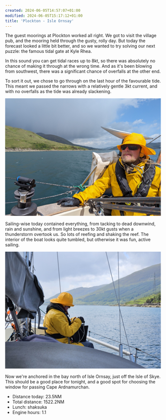 ```yaml
---
created: 2024-06-05T14:57:07+01:00
modified: 2024-06-05T15:17:12+01:00
title: 'Plockton - Isle Ornsay'
---
```


The guest moorings at Plockton worked all right. We got to visit the village pub, and the mooring held through the gusty, rolly day. But today the forecast looked a little bit better, and so we wanted to try solving our next puzzle: the famous tidal gate at Kyle Rhea.

In this sound you can get tidal races up to 8kt, so there was absolutely no chance of making it through at the wrong time. And as it's been blowing from southwest, there was a significant chance of overfalls at the other end.

To sort it out, we chose to go through on the last hour of the favourable tide. This meant we passed the narrows with a relatively gentle 3kt current, and with no overfalls as the tide was already slackening.

![Image](../2024/7c80b72ff3598a308d2e7e301156de46.jpg) 

Sailing-wise today contained everything, from tacking to dead downwind, rain and sunshine, and from light breezes to 30kt gusts when a thunderstorm overtook us. So lots of reefing and shaking the reef. The interior of the boat looks quite tumbled, but otherwise it was fun, active sailing.

![Image](../2024/a4fd21e02163ca540529f6da44758d55.jpg) 

Now we're anchored in the bay north of Isle Ornsay, just off the Isle of Skye. This should be a good place for tonight, and a good spot for choosing the window for passing Cape Ardnamurchan.

* Distance today: 23.5NM
* Total distance: 1522.2NM
* Lunch: shaksuka
* Engine hours: 1.1
